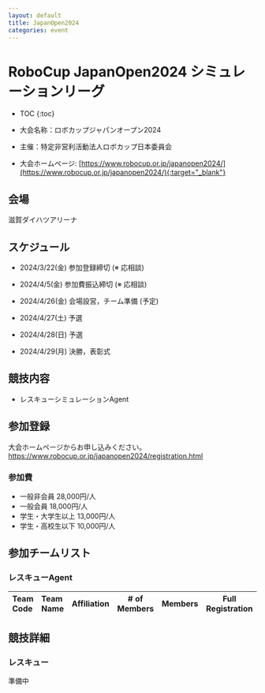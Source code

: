 ```yaml
---
layout: default
title: JapanOpen2024
categories: event
---
```


# RoboCup JapanOpen2024 シミュレーションリーグ

- TOC
{:toc}


- 大会名称：ロボカップジャパンオープン2024
- 主催：特定非営利活動法人ロボカップ日本委員会
- 大会ホームページ: [https://www.robocup.or.jp/japanopen2024/](https://www.robocup.or.jp/japanopen2024/){:target="_blank"}

## 会場

滋賀ダイハツアリーナ

## スケジュール

- 2024/3/22(金) 参加登録締切 (※ 応相談)
- 2024/4/5(金) 参加費振込締切 (※ 応相談)

- 2024/4/26(金) 会場設営，チーム準備 (予定)
- 2024/4/27(土) 予選
- 2024/4/28(日) 予選
- 2024/4/29(月) 決勝，表彰式


## 競技内容

- レスキューシミュレーションAgent

## 参加登録

大会ホームページからお申し込みください。
https://www.robocup.or.jp/japanopen2024/registration.html

### 参加費

- 一般非会員 28,000円/人
- 一般会員 18,000円/人
- 学生・大学生以上 13,000円/人
- 学生・高校生以下 10,000円/人


## 参加チームリスト
### レスキューAgent

|Team Code |Team Name |Affiliation |# of Members |Members |Full Registration |
| :---     | :---     | :---       | :---:       | :---   | :---:            |


## 競技詳細

### レスキュー
準備中
